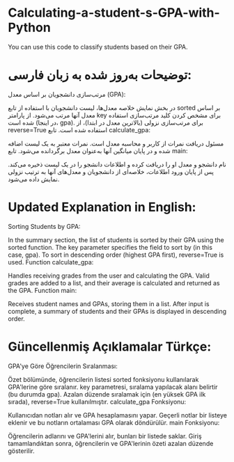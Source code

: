 # Calculating-a-student-s-GPA-with-Python
You can use this code to classify students based on their GPA.

# توضیحات به‌روز شده به زبان فارسی:
مرتب‌سازی دانشجویان بر اساس معدل (GPA):

در بخش نمایش خلاصه معدل‌ها، لیست دانشجویان با استفاده از تابع sorted بر اساس معدل آنها مرتب می‌شود.
از پارامتر key برای مشخص کردن کلید مرتب‌سازی استفاده شده است (در اینجا، gpa).
برای مرتب‌سازی نزولی (بالاترین معدل در ابتدا)، از reverse=True استفاده شده است.
تابع calculate_gpa:

مسئول دریافت نمرات از کاربر و محاسبه معدل است.
نمرات معتبر به یک لیست اضافه شده و در پایان میانگین آنها به‌عنوان معدل برگردانده می‌شود.
تابع main:

نام دانشجو و معدل او را دریافت کرده و اطلاعات دانشجو را در یک لیست ذخیره می‌کند.
پس از پایان ورود اطلاعات، خلاصه‌ای از دانشجویان و معدل‌های آنها به ترتیب نزولی نمایش داده می‌شود.
# Updated Explanation in English:
Sorting Students by GPA:

In the summary section, the list of students is sorted by their GPA using the sorted function.
The key parameter specifies the field to sort by (in this case, gpa).
To sort in descending order (highest GPA first), reverse=True is used.
Function calculate_gpa:

Handles receiving grades from the user and calculating the GPA.
Valid grades are added to a list, and their average is calculated and returned as the GPA.
Function main:

Receives student names and GPAs, storing them in a list.
After input is complete, a summary of students and their GPAs is displayed in descending order.
# Güncellenmiş Açıklamalar Türkçe:
GPA'ye Göre Öğrencilerin Sıralanması:

Özet bölümünde, öğrencilerin listesi sorted fonksiyonu kullanılarak GPA'lerine göre sıralanır.
key parametresi, sıralama yapılacak alanı belirtir (bu durumda gpa).
Azalan düzende sıralamak için (en yüksek GPA ilk sırada), reverse=True kullanılmıştır.
calculate_gpa Fonksiyonu:

Kullanıcıdan notları alır ve GPA hesaplamasını yapar.
Geçerli notlar bir listeye eklenir ve bu notların ortalaması GPA olarak döndürülür.
main Fonksiyonu:

Öğrencilerin adlarını ve GPA'lerini alır, bunları bir listede saklar.
Giriş tamamlandıktan sonra, öğrencilerin ve GPA'lerinin özeti azalan düzende gösterilir.

